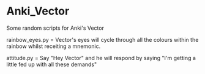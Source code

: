 # Anki_Vector
Some random scripts for Anki's Vector

rainbow_eyes.py = Vector's eyes will cycle through all the colours within the rainbow whilst receiting a mnemonic.

attitude.py = Say "Hey Vector" and he will respond by saying "I'm getting a little fed up with all these demands"
